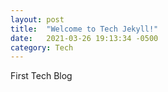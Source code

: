```yaml
---
layout: post
title:  "Welcome to Tech Jekyll!"
date:   2021-03-26 19:13:34 -0500
category: Tech
---
```

First Tech Blog 


